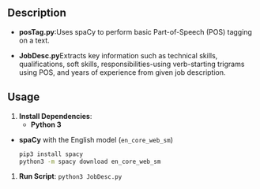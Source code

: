 

## Description
- **posTag.py**:Uses spaCy to perform basic Part-of-Speech (POS) tagging on a text.

-  **JobDesc.py**Extracts key information such as technical skills, qualifications, soft skills, responsibilities-using verb-starting trigrams using POS, and years of experience from given job description.

## Usage

1. **Install Dependencies**:
   - **Python 3**
- **spaCy** with the English model (`en_core_web_sm`)

   ```bash
   pip3 install spacy
   python3 -m spacy download en_core_web_sm
1. **Run Script**:
`python3 JobDesc.py`
